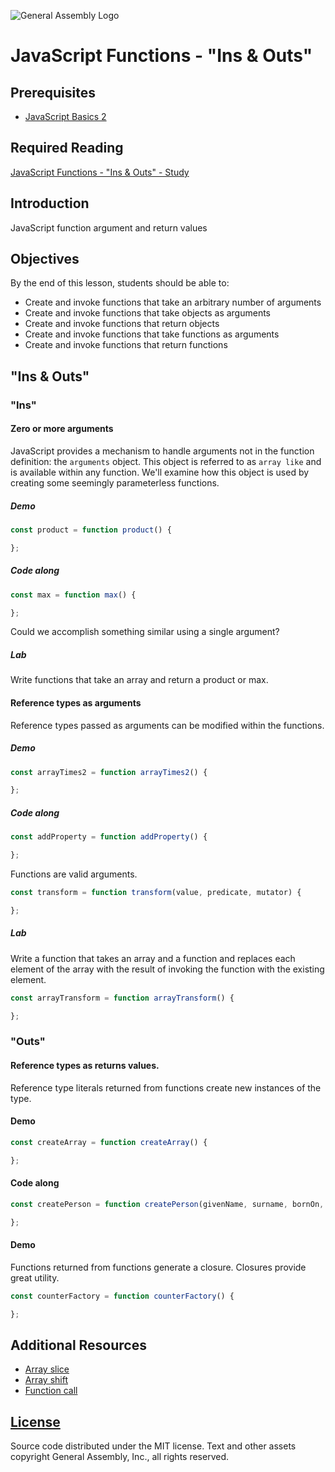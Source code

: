 ![General Assembly Logo](http://i.imgur.com/ke8USTq.png)

# JavaScript Functions - "Ins & Outs"

## Prerequisites

- [JavaScript Basics 2](https://github.com/ga-wdi-boston/js-basics-2)

## Required Reading

[JavaScript Functions - "Ins & Outs" - Study](https://github.com/ga-wdi-boston/js-functions-ins-and-outs-study#readme)

## Introduction

JavaScript function argument and return values

## Objectives

By the end of this lesson, students should be able to:

- Create and invoke functions that take an arbitrary number of arguments
- Create and invoke functions that take objects as arguments
- Create and invoke functions that return objects
- Create and invoke functions that take functions as arguments
- Create and invoke functions that return functions

## "Ins & Outs"

### "Ins"

#### Zero or more arguments

JavaScript provides a mechanism to handle arguments not in the function definition: the `arguments` object.  This object is referred to as `array like` and is available within any function.  We'll examine how this object is used by creating some seemingly parameterless functions.


##### Demo

```js
const product = function product() {

};
```

##### Code along

```js
const max = function max() {

};
```

Could we accomplish something similar using a single argument?

##### Lab

Write functions that take an array and return a product or max.

#### Reference types as arguments

Reference types passed as arguments can be modified within the functions.

##### Demo

```js
const arrayTimes2 = function arrayTimes2() {

};
```

##### Code along

```js
const addProperty = function addProperty() {

};
```

Functions are valid arguments.

```js
const transform = function transform(value, predicate, mutator) {

};
```

##### Lab

Write a function that takes an array and a function and replaces each element of the array with the result of invoking the function with the existing element.

```js
const arrayTransform = function arrayTransform() {

};
```

### "Outs"

#### Reference types as returns values.

Reference type literals returned from functions create new instances of the type.

#### Demo

```js
const createArray = function createArray() {

};
```

#### Code along

```js
const createPerson = function createPerson(givenName, surname, bornOn, height, weight, eyeColor) {

};
```

#### Demo

Functions returned from functions generate a closure.  Closures provide great utility.

```js
const counterFactory = function counterFactory() {

};

```

## Additional Resources

- [Array slice](https://developer.mozilla.org/en-US/docs/Web/JavaScript/Reference/Global_Objects/Array/slice)
- [Array shift](https://developer.mozilla.org/en-US/docs/Web/JavaScript/Reference/Global_Objects/Array/shift)
- [Function call](https://developer.mozilla.org/en-US/docs/Web/JavaScript/Reference/Global_Objects/Function/call)

## [License](LICENSE)

Source code distributed under the MIT license. Text and other assets copyright
General Assembly, Inc., all rights reserved.
